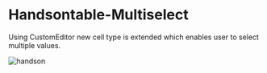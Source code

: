 # Handsontable-Multiselect
Using CustomEditor new cell type is extended which enables user to select multiple values.

![handson](https://cloud.githubusercontent.com/assets/19733021/22478487/24ff5166-e812-11e6-91d7-044cd601e718.PNG)
